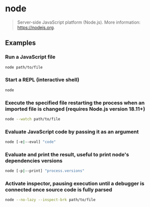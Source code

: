 # node

> Server-side JavaScript platform (Node.js). More information: <https://nodejs.org>.

## Examples

### Run a JavaScript file

```bash
node path/to/file
```

### Start a REPL (interactive shell)

```bash
node
```

### Execute the specified file restarting the process when an imported file is changed (requires Node.js version 18.11+)

```bash
node --watch path/to/file
```

### Evaluate JavaScript code by passing it as an argument

```bash
node [-e|--eval] "code"
```

### Evaluate and print the result, useful to print node's dependencies versions

```bash
node [-p|--print] "process.versions"
```

### Activate inspector, pausing execution until a debugger is connected once source code is fully parsed

```bash
node --no-lazy --inspect-brk path/to/file
```
